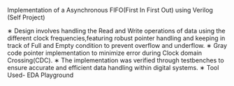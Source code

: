  Implementation of a Asynchronous FIFO(First In First Out) using Verilog (Self Project)
 
∗ Design involves handling the Read and Write operations of data using the different clock frequencies,featuring robust
pointer handling and keeping in track of Full and Empty condition to prevent overflow and underflow.
∗ Gray code pointer implementation to minimize error during Clock domain Crossing(CDC).
∗ The implementation was verified through testbenches to ensure accurate and efficient data handling within digital
systems.
∗ Tool Used- EDA Playground
